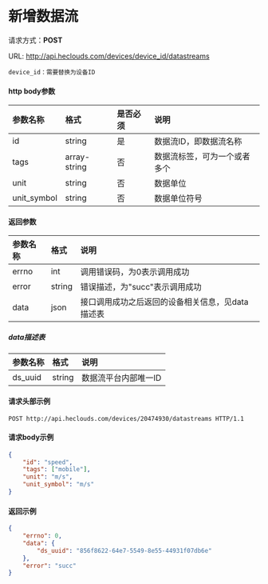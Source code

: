 # 新增数据流

请求方式：**POST**

URL: http://api.heclouds.com/devices/device_id/datastreams
    
	device_id：需要替换为设备ID


#### http body参数
参数名称 | 格式 | 是否必须 | 说明
:- | :- | :- | :- 
id | string | 是 | 数据流ID，即数据流名称
tags | array-string | 否 | 数据流标签，可为一个或者多个
unit | string | 否 | 数据单位
unit_symbol | string | 否 | 数据单位符号

#### 返回参数
参数名称 | 格式 | 说明
:- | :- | :- 
errno | int | 调用错误码，为0表示调用成功
error | string | 错误描述，为"succ"表示调用成功
data | json | 接口调用成功之后返回的设备相关信息，见data描述表

##### data描述表
参数名称 | 格式 |  说明
:- | :- | :- 
ds_uuid | string | 数据流平台内部唯一ID

#### 请求头部示例
```text
POST http://api.heclouds.com/devices/20474930/datastreams HTTP/1.1
```

#### 请求body示例
```json
{
	"id": "speed",
	"tags": ["mobile"],
	"unit": "m/s",
	"unit_symbol": "m/s"
}
```

#### 返回示例
```json
{
	"errno": 0,
	"data": {
		"ds_uuid": "856f8622-64e7-5549-8e55-44931f07db6e"
	},
	"error": "succ"
}
```
